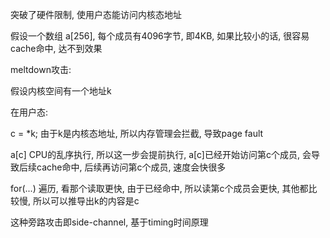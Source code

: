 突破了硬件限制, 使用户态能访问内核态地址

假设一个数组 a[256], 每个成员有4096字节, 即4KB, 如果比较小的话, 很容易cache命中, 达不到效果

meltdown攻击:

假设内核空间有一个地址k

在用户态:

c = \*k; 由于k是内核态地址, 所以内存管理会拦截, 导致page fault

a[c]   CPU的乱序执行, 所以这一步会提前执行, a[c]已经开始访问第c个成员, 会导致后续cache命中, 后续再访问第c个成员, 速度会快很多

for(...)    遍历, 看那个读取更快, 由于已经命中, 所以读第c个成员会更快, 其他都比较慢, 所以可以推导出k的内容是c

这种旁路攻击即side\-channel, 基于timing时间原理